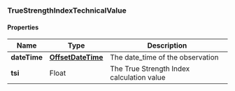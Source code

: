 
[//]: # (CLASS:TrueStrengthIndexTechnicalValue)

[//]: # (KIND:object)

### TrueStrengthIndexTechnicalValue

#### Properties

[//]: # (START_DEFINITION)

Name | Type | Description
------------ | ------------- | -------------
**dateTime** | [**OffsetDateTime**](OffsetDateTime.md) | The date_time of the observation &nbsp;
**tsi** | Float | The True Strength Index calculation value &nbsp;

[//]: # (END_DEFINITION)


[//]: # (CONTAINED_CLASS:OffsetDateTime)





